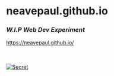 # **neavepaul.github.io**
### *W.I.P Web Dev Experiment*
https://neavepaul.github.io/  <br><br><br>

[![Secret](https://github.com/neavepaul/neavepaul.github.io/actions/workflows/updates.yml/badge.svg)](https://github.com/neavepaul/neavepaul.github.io/actions/workflows/updates.yml)
<!-- [![pages-build-deployment](https://github.com/neavepaul/neavepaul.github.io/actions/workflows/pages/pages-build-deployment/badge.svg)](https://github.com/neavepaul/neavepaul.github.io/actions/workflows/pages/pages-build-deployment)
-->
